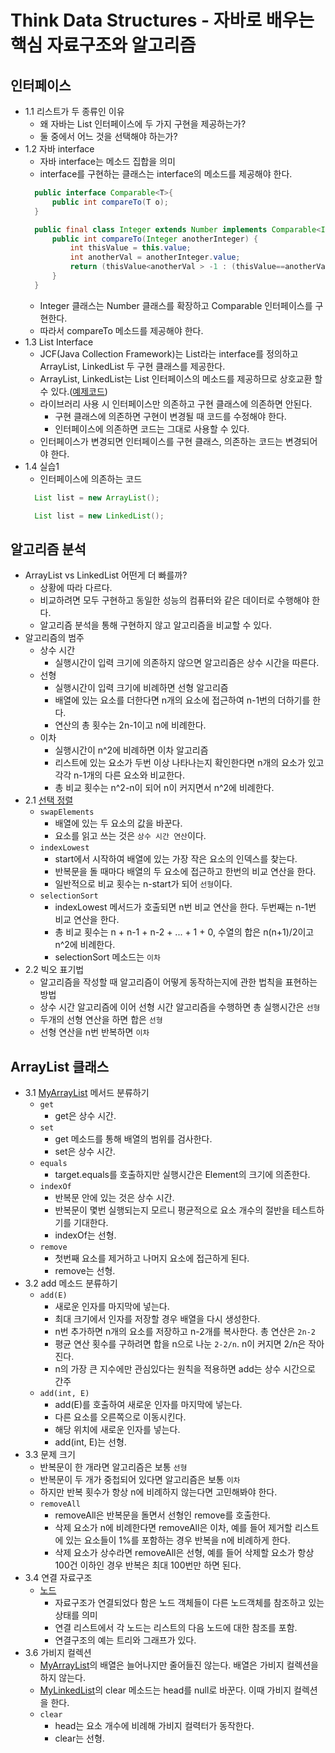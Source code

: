 # Think Data Structures - 자바로 배우는 핵심 자료구조와 알고리즘

## 인터페이스
- 1.1 리스트가 두 종류인 이유
    - 왜 자바는 List 인터페이스에 두 가지 구현을 제공하는가?
    - 둘 중에서 어느 것을 선택해야 하는가?
- 1.2 자바 interface
    - 자바 interface는 메소드 집합을 의미
    - interface를 구현하는 클래스는 interface의 메소드를 제공해야 한다.
    ```java
      public interface Comparable<T>{
          public int compareTo(T o);
      }
    ```
    ```java
      public final class Integer extends Number implements Comparable<Integer> {
          public int compareTo(Integer anotherInteger) {
              int thisValue = this.value;
              int anotherVal = anotherInteger.value;
              return (thisValue<anotherVal > -1 : (thisValue==anotherVal ? 0 : 1));
          }
      }
    ```
    - Integer 클래스는 Number 클래스를 확장하고 Comparable 인터페이스를 구현한다.
    - 따라서 compareTo 메소드를 제공해야 한다.
- 1.3 List Interface
    - JCF(Java Collection Framework)는 List라는 interface를 정의하고 ArrayList, LinkedList 두 구현 클래스를 제공한다.
    - ArrayList, LinkedList는 List 인터페이스의 메소드를 제공하므로 상호교환 할 수 있다.([예제코드](./src/main/java/me/gaegul/thinkdatastructures/ch1/ListClientExample.java))
    - 라이브러리 사용 시 인터페이스만 의존하고 구현 클래스에 의존하면 안된다.
        - 구현 클래스에 의존하면 구현이 변경될 때 코드를 수정해야 한다.
        - 인터페이스에 의존하면 코드는 그대로 사용할 수 있다.
    - 인터페이스가 변경되면 인터페이스를 구현 클래스, 의존하는 코드는 변경되어야 한다.
- 1.4 실습1
    - 인터페이스에 의존하는 코드
    ```java
      List list = new ArrayList();
  
      List list = new LinkedList();
    ```

## 알고리즘 분석
- ArrayList vs LinkedList 어떤게 더 빠를까?
    - 상황에 따라 다르다.
    - 비교하려면 모두 구현하고 동일한 성능의 컴퓨터와 같은 데이터로 수행해야 한다.
    - 알고리즘 분석을 통해 구현하지 않고 알고리즘을 비교할 수 있다.
- 알고리즘의 범주
    - 상수 시간
        - 실행시간이 입력 크기에 의존하지 않으면 알고리즘은 상수 시간을 따른다.
    - 선형
        - 실행시간이 입력 크기에 비례하면 선형 알고리즘
        - 배열에 있는 요소를 더한다면 n개의 요소에 접근하여 n-1번의 더하기를 한다.
        - 연산의 총 횟수는 2n-1이고 n에 비례한다.
    - 이차
        - 실행시간이 n^2에 비례하면 이차 알고리즘
        - 리스트에 있는 요소가 두번 이상 나타나는지 확인한다면 n개의 요소가 있고 각각 n-1개의 다른 요소와 비교한다.
        - 총 비교 횟수는 n^2-n이 되어 n이 커지면서 n^2에 비례한다.
- 2.1 [선택 정렬](./src/main/java/me/gaegul/thinkdatastructures/ch2/SelectionSort.java)
    - `swapElements`
        - 배열에 있는 두 요소의 값을 바꾼다.
        - 요소를 읽고 쓰는 것은 `상수 시간 연산`이다.
    - `indexLowest`
        - start에서 시작하여 배열에 있는 가장 작은 요소의 인덱스를 찾는다.
        - 반복문을 돌 때마다 배열의 두 요소에 접근하고 한번의 비교 연산을 한다.
        - 일반적으로 비교 횟수는 n-start가 되어 `선형`이다.
    - `selectionSort`
        - indexLowest 메서드가 호출되면 n번 비교 연산을 한다. 두번째는 n-1번 비교 연산을 한다.
        - 총 비교 횟수는 n + n-1 + n-2 + ... + 1 + 0, 수열의 합은 n(n+1)/2이고 n^2에 비례한다.
        - selectionSort 메소드는 `이차`
- 2.2 빅오 표기법
    - 알고리즘을 작성할 때 알고리즘이 어떻게 동작하는지에 관한 법칙을 표현하는 방법
    - 상수 시간 알고리즘에 이어 선형 시간 알고리즘을 수행하면 총 실행시간은 `선형`
    - 두개의 선형 연산을 하면 합은 `선형`
    - 선형 연산을 n번 반복하면 `이차`

## ArrayList 클래스
- 3.1 [MyArrayList](./src/main/java/me/gaegul/thinkdatastructures/ch2/MyArrayList.java) 메서드 분류하기
    - `get`
        - get은 상수 시간.
    - `set`
        - get 메소드를 통해 배열의 범위를 검사한다.
        - set은 상수 시간.
    - `equals`
        - target.equals를 호출하지만 실행시간은 Element의 크기에 의존한다.
    - `indexOf`
        - 반복문 안에 있는 것은 상수 시간.
        - 반복문이 몇번 실행되는지 모르니 평균적으로 요소 개수의 절반을 테스트하기를 기대한다.
        - indexOf는 선형.
    - `remove`
        - 첫번째 요소를 제거하고 나머지 요소에 접근하게 된다.
        - remove는 선형.
- 3.2 add 메소드 분류하기
    - `add(E)`
        - 새로운 인자를 마지막에 넣는다.
        - 최대 크기에서 인자를 저장할 경우 배열을 다시 생성한다.
        - n번 추가하면 n개의 요소를 저장하고 n-2개를 복사한다. 총 연산은 `2n-2`
        - 평균 연산 횟수를 구하려면 합을 n으로 나눈 `2-2/n`. n이 커지면 2/n은 작아진다.
        - n의 가장 큰 지수에만 관심있다는 원칙을 적용하면 add는 상수 시간으로 간주
    - `add(int, E)`
        - add(E)를 호출하여 새로운 인자를 마지막에 넣는다.
        - 다른 요소를 오른쪽으로 이동시킨다.
        - 해당 위치에 새로운 인자를 넣는다.
        - add(int, E)는 선형.
- 3.3 문제 크기
    - 반복문이 한 개라면 알고리즘은 보통 `선형`
    - 반복문이 두 개가 중첩되어 있다면 알고리즘은 보통 `이차`
    - 하지만 반복 횟수가 항상 n에 비례하지 않는다면 고민해봐야 한다.
    - `removeAll`
        - removeAll은 반복문을 돌면서 선형인 remove를 호출한다.
        - 삭제 요소가 n에 비례한다면 removeAll은 이차, 예를 들어 제거할 리스트에 있는 요소들이 1%를 포함하는 경우 반복을 n에 비례하게 한다.
        - 삭제 요소가 상수라면 removeAll은 선형, 예를 들어 삭제할 요소가 항상 100건 이하인 경우 반복은 최대 100번만 하면 된다.
- 3.4 연결 자료구조
    - [노드](./src/main/java/me/gaegul/thinkdatastructures/ch3/LinkedListExample.java)
        - 자료구조가 연결되었다 함은 노드 객체들이 다른 노드객체를 참조하고 있는 상태를 의미
        - 연결 리스트에서 각 노드는 리스트의 다음 노드에 대한 참조를 포함.
        - 연결구조의 예는 트리와 그래프가 있다.
- 3.6 가비지 컬렉션
    - [MyArrayList](./src/main/java/me/gaegul/thinkdatastructures/ch2/MyArrayList.java)의 배열은 늘어나지만 줄어들진 않는다. 배열은 가비지 컬렉션을 하지 않는다.
    - [MyLinkedList](./src/main/java/me/gaegul/thinkdatastructures/ch3/MyLinkedList.java)의 clear 메소드는 head를 null로 바꾼다. 이때 가비지 컬렉션을 한다.
    - `clear`
        - head는 요소 개수에 비례해 가비지 컬력터가 동작한다.
        - clear는 선형.